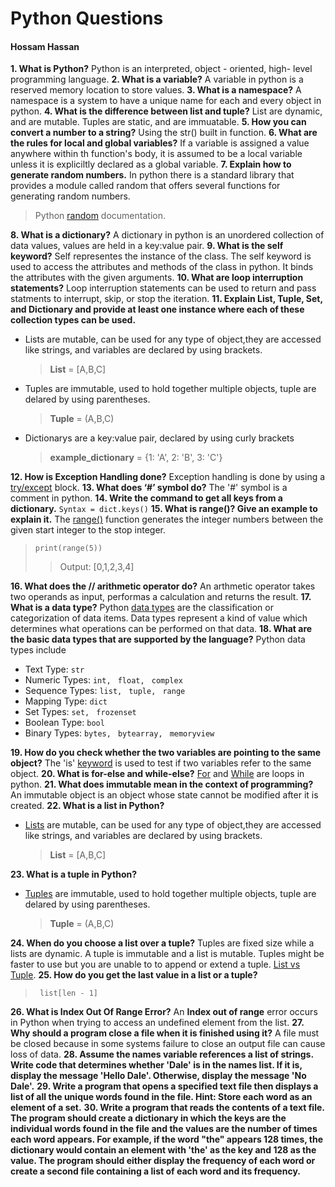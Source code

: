 # Python Questions
#### Hossam Hassan
**1. What is Python?**
    Python is an interpreted, object - oriented, high- level programming language.
**2. What is a variable?**
	A variable in python is a reserved memory location to store values. 
**3. What is a namespace?**
    A namespace is a system to have a unique name for each and every object in python.
**4. What is the difference between list and tuple?**
    List are dynamic, and are mutable. Tuples are static, and are immuatable.
**5. How you can convert a number to a string?**
    Using the str() built in function.
**6. What are the rules for local and global variables?**
    If a variable is assigned a value anywhere within th function's body, it is assumed to be a local variable unless it is expliciltly declared as a global variable.
**7. Explain how to generate random numbers.**
    In python there is a standard library that provides a module called random that offers several functions for generating random numbers.
>Python [random](https://docs.python.org/3/library/random.html) documentation. 

**8. What is a dictionary?**
    A dictionary in python is an unordered collection of data values, values are held in a key:value pair.
**9. What is the self keyword?**
    Self representes the instance of the class. The self keyword is used to access the attributes and methods of the class in python. It binds the attributes with the given arguments.
**10. What are loop interruption statements?**
    Loop interruption statements can be used to return and pass statments to interrupt, skip, or stop the iteration.
**11. Explain List, Tuple, Set, and Dictionary and provide at least one instance where each of these collection types can be used.**
* Lists are mutable, can be used for any type of object,they are accessed like strings, and variables are declared by using brackets.
    >**List** = [A,B,C]

* Tuples are immutable, used to hold together multiple objects, tuple are delared by using parentheses.
    >**Tuple** = (A,B,C)

* Dictionarys are a key:value pair, declared by using curly brackets
    >**example_dictionary** = {1: 'A', 2: 'B', 3: 'C'}

**12. How is Exception Handling done?**
Exception handling is done by using a [try/except](https://docs.python.org/3/tutorial/errors.html) block.
**13. What does ‘#’ symbol do?**
The '#' symbol is a comment in python.
**14. Write the command to get all keys from a dictionary.**
  ```Syntax = dict.keys()```
**15. What is range()? Give an example to explain it.**
The [range()](https://docs.python.org/3/library/functions.html#func-range) function generates the integer numbers between the given start integer to the stop integer.  
>```print(range(5))```
>> Output: [0,1,2,3,4]  

**16. What does the // arithmetic operator do?**
An arthmetic operator takes two operands as input, performas a calculation and returns the result.
**17. What is a data type?**
Python [data types](https://www.w3schools.com/python/python_datatypes.asp) are the classification or categorization of data items. Data types represent a kind of value which determines what operations can be performed on that data.
**18. What are the basic data types that are supported by the language?**
Python data types include
- Text Type: ```str```
- Numeric Types:  ```int,``` ``` float,``` ``` complex```
- Sequence Types:  ```list,``` ``` tuple,``` ``` range```
- Mapping Type: ```dict```
- Set Types: ```set,``` ``` frozenset```
- Boolean Type: ```bool```
- Binary Types: ```bytes,``` ``` bytearray,``` ``` memoryview```

**19. How do you check whether the two variables are pointing to the same object?**
The 'is' [keyword](https://www.w3schools.com/python/python_ref_keywords.asp) is used to test if two variables refer to the same object. 
**20. What is for-else and while-else?**
[For](https://www.w3schools.com/python/python_for_loops.asp) and [While](https://www.w3schools.com/python/python_while_loops.asp) are loops in python. 
**21. What does immutable mean in the context of programming?**
An immutable object is an object whose state cannot be modified after it is created.
**22. What is a list in Python?**
* [Lists](https://www.w3schools.com/python/python_lists.asp) are mutable, can be used for any type of object,they are accessed like strings, and variables are declared by using brackets.
    >**List** = [A,B,C]

**23. What is a tuple in Python?**
* [Tuples](https://www.w3schools.com/python/python_tuples.asp) are immutable, used to hold together multiple objects, tuple are delared by using parentheses.
    >**Tuple** = (A,B,C)

**24. When do you choose a list over a tuple?**
Tuples are fixed size while a lists are dynamic. A tuple is immutable and a list is mutable. Tuples might be faster to use but you are unable to to append or extend a tuple. [List vs Tuple](https://www.programiz.com/python-programming/list-vs-tuples).
**25. How do you get the last value in a list or a tuple?**
>``` list[len - 1]```

**26. What is Index Out Of Range Error?**
An **Index out of range** error occurs in Python when trying to access an undefined element from the list. 
**27. Why should a program close a file when it is finished using it?**
A file must be closed because in some systems failure to close an output file can cause loss of data. 
**28. Assume the names variable references a list of strings. Write code that determines whether 'Dale' is in the names list. If it is, display the message 'Hello Dale'.  Otherwise, display the message 'No Dale'.**
**29. Write a program that opens a specified text file then displays a list of all the unique words found in the file. Hint: Store each word as an element of a set.**
**30. Write a program that reads the contents of a text file. The program should create a dictionary in which the keys are the individual words found in the file and the values are the number of times each word appears. For example, if the word "the" appears 128 times, the dictionary would contain an element with 'the' as the key and 128 as the value. The program should either display the frequency of each word or create a second file containing a list of each word and its frequency.**